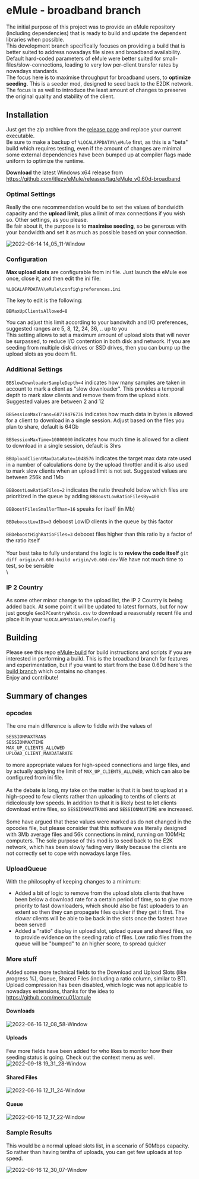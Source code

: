 # eMule - broadband branch
The initial purpose of this project was to provide an eMule repository (including dependencies) that is ready to build and update the dependent libraries when possible.  
This development branch specifically focuses on providing a build that is better suited to address nowadays file sizes and broadband availability. Default hard-coded parameters of eMule were better suited for small-files/slow-connections, leading to very low per-client transfer rates by nowadays standards.  
The focus here is to maximise throughput for broadband users, to **optimize seeding**. This is a seeder mod, designed to seed back to the E2DK network.  
The focus is as well to introduce the least amount of changes to preserve the original quality and stability of the client.  

## Installation
Just get the zip archive from the [release page](https://github.com/itlezy/eMule/releases/tag/eMule_v0.60d-broadband) and replace your current executable.  
Be sure to make a backup of `%LOCALAPPDATA%\eMule` first, as this is a "beta" build which requires testing, even if the amount of changes are minimal some external dependencies have been bumped up at compiler flags made uniform to optimize the runtime.  

**Download** the latest Windows x64 release from https://github.com/itlezy/eMule/releases/tag/eMule_v0.60d-broadband

### Optimal Settings
Really the one recommendation would be to set the values of bandwidth capacity and the **upload limit**, plus a limit of max connections if you wish so. Other settings, as you please.  
Be fair about it, the purpose is to **maximise seeding**, so be generous with your bandwidth and set it as much as possible based on your connection.

![2022-06-14 14_05_11-Window](https://user-images.githubusercontent.com/24484050/173573013-6a76d50f-f168-4a81-83c7-888ee3de6b6a.png)

### Configuration
**Max upload slots** are configurable from ini file. Just launch the eMule exe once, close it, and then edit the ini file:

`%LOCALAPPDATA%\eMule\config\preferences.ini`

The key to edit is the following:

`BBMaxUpClientsAllowed=8`

You can adjust this limit according to your bandwitdh and I/O preferences, suggested ranges are 5, 8, 12, 24, 36, .. up to you  
This setting allows to set a maximum amount of upload slots that will never be surpassed, to reduce I/O contention in both disk and network. If you are seeding from multiple disk drives or SSD drives, then you can bump up the upload slots as you deem fit.  

### Additional Settings
`BBSlowDownloaderSampleDepth=4` indicates how many samples are taken in account to mark a client as "slow downloader". This provides a temporal depth to mark slow clients and remove them from the upload slots. Suggested values are between 2 and 12  
\
`BBSessionMaxTrans=68719476736` indicates how much data in bytes is allowed for a client to download in a single session. Adjust based on the files you plan to share, default is 64Gb  
\
`BBSessionMaxTime=10800000` indicates how much time is allowed for a client to download in a single session, default is 3hrs  
\
`BBUploadClientMaxDataRate=1048576` indicates the target max data rate used in a number of calculations done by the upload throttler and it is also used to mark slow clients when an upload limit is not set. Suggested values are between 256k and 1Mb  
\
`BBBoostLowRatioFiles=2` indicates the ratio threshold below which files are prioritized in the queue by adding `BBBoostLowRatioFilesBy=400`  
\
`BBBoostFilesSmallerThan=16` speaks for itself (in Mb)  
\
`BBDeboostLowIDs=3` deboost LowID clients in the queue by this factor  
\
`BBDeboostHighRatioFiles=3` deboost files higher than this ratio by a factor of the ratio itself  
\
Your best take to fully understand the logic is to **review the code itself** `git diff origin/v0.60d-build origin/v0.60d-dev`  We have not much time to test, so be sensible  
\

### IP 2 Country
As some other minor change to the upload list, the IP 2 Country is being added back. At some point it will be updated to latest formats, but for now just google `GeoIPCountryWhois.csv` to download a reasonably recent file and place it in your `%LOCALAPPDATA%\eMule\config`  

## Building
Please see this repo [eMule-build](https://github.com/itlezy/eMule-build) for build instructions and scripts if you are interested in performing a build. This is the broadband branch for features and experimentation, but if you want to start from the base 0.60d here's the [build branch](https://github.com/itlezy/eMule/tree/v0.60d-build) which contains no changes.  
Enjoy and contribute!

## Summary of changes
### opcodes
The one main difference is allow to fiddle with the values of  

```c
SESSIONMAXTRANS
SESSIONMAXTIME
MAX_UP_CLIENTS_ALLOWED
UPLOAD_CLIENT_MAXDATARATE
```
  
to more appropriate values for high-speed connections and large files, and by actually applying the limit of `MAX_UP_CLIENTS_ALLOWED`, which can also be configured from ini file.  
\
As the debate is long, my take on the matter is that it is best to upload at a high-speed to few clients rather than uploading to tenths of clients at ridicolously low speeds. In addition to that it is likely best to let clients download entire files, so `SESSIONMAXTRANS` and `SESSIONMAXTIME` are increased.  
\
Some have argued that these values were marked as do not changed in the opcodes file, but please consider that this software was literally designed with 3Mb average files and 56k connections in mind, running on 100MHz computers. The sole purpose of this mod is to seed back to the E2K network, which has been slowly fading very likely because the clients are not correctly set to cope with nowadays large files.  

### UploadQueue
With the philosophy of keeping changes to a minimum:
- Added a bit of logic to remove from the upload slots clients that have been below a download rate for a certain period of time, so to give more priority to fast downloaders, which should also be fast uploaders to an extent so then they can propagate files quicker if they get it first. The *slower* clients will be able to be back in the slots once the fastest have been served
- Added a "ratio" display in upload slot, upload queue and shared files, so to provide evidence on the seeding ratio of files. Low ratio files from the queue will be "bumped" to an higher score, to spread quicker  

### More stuff
Added some more technical fields to the Download and Upload Slots (like progress %), Queue, Shared Files (including a ratio column, similar to BT). Upload compression has been disabled, which logic was not applicable to nowadays extensions, thanks for the idea to https://github.com/mercu01/amule  

#### Downloads
![2022-06-16 12_08_58-Window](https://user-images.githubusercontent.com/24484050/174048587-d5ee8449-8714-47e9-bd3e-695dcf2c6573.png)

#### Uploads
Few more fields have been added for who likes to monitor how their seeding status is going. Check out the context menu as well.  
![2022-09-18 19_31_28-Window](https://user-images.githubusercontent.com/24484050/190920794-f86db4ab-20fc-4b31-bdeb-5c1f38d95e66.png)


#### Shared Files
![2022-06-16 12_11_24-Window](https://user-images.githubusercontent.com/24484050/174048775-8f2f56c8-bf71-421e-a532-ebb6dcec3a6e.png)

#### Queue
![2022-06-16 12_17_22-Window](https://user-images.githubusercontent.com/24484050/174049352-d1b664b5-f952-421f-b720-e4d5ab8b3d42.png)


### Sample Results
This would be a normal upload slots list, in a scenario of 50Mbps capacity. So rather than having tenths of uploads, you can get few uploads at top speed.  

![2022-06-16 12_30_07-Window](https://user-images.githubusercontent.com/24484050/174051485-6e3e2cb6-5a11-4930-bcf4-0e4c49f4d71f.png)


